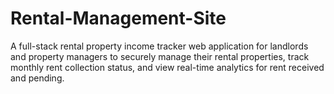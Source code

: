 # Rental-Management-Site
A full-stack rental property income tracker web application for landlords and property managers to securely manage their rental properties, track monthly rent collection status, and view real-time analytics for rent received and pending.
